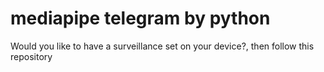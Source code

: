 # mediapipe telegram by python
Would you like to have a surveillance set on your device?,  then follow this repository
